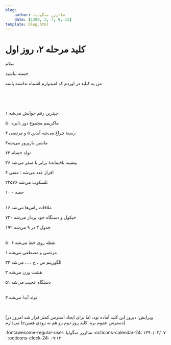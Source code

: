 ```yaml
---
blog:
    author: شااززز منگولیا
    date: [1390, 2, 7, 9, 12]
template: blog.html
---
```

# کلید مرحله ۲، روز اول

<div class="cnt">
<p>سلام</p>
<p>خسته نباشید</p>
<p>من یه کیلید در اوردم که امیدوارم اشتباه نداشته باشه</p>
<p><br/></p>
<br/><p>چپترین رقم جوابش می‌شه ۱</p>
<p>ماکزیمم مجموع دور دایره ۵۰</p>
<p>ریسهٔ چراغ می‌شه آیدین ۵ و مرتضی‌ ۴</p>
<p>ماشین بازپرور می‌شه۳</p>
<p>تولد حسام ۷۳</p>
<p>بیشینه باقیماندهٔ برابر با صفر می‌شه ۳۶</p>
<p>افراز عدد می‌شه : منفی ۴<br/></p>
<p>تلسکوپ می‌شه ۲۴۵۷۶</p>
<p>۱۰ جعبه ۰</p>
<p><br/>ملاقات راس‌ها می‌شه ۱۶</p>
<p>خیکول و دستگاه خود پرداز می‌شه ۷۲۰</p>
<p>جدول ۳ در ۹ می‌شه ۱۹۲</p>
<p><br/>۵۰ نقطه روی خط می‌شه ۶</p>
<p>مرتضی‌ و مصطفی می‌شه ۱</p>
<p>الگوریتم س ، خ ، ... می‌شه ۳۳</p>
<p>هشت وزن می‌شه ۳</p>
<p>دستگاه عجیب می‌شه ۵۱</p>
<p><br/>تولد آیدا می‌شه ۳</p>
<p><br/></p><p>[ویرایش: دیروز این کلید آماده بود، اما برای ایجاد استرس کمتر قرار شد امروز در دسترس عموم بره. کلید روز دوم رو هم به زودی همین‌جا می‌ذارم]</p>
<p></p>
<p></p>
</div>

<div class="blog-info" markdown>
<span class="blog-author">
:fontawesome-regular-user: شااززز منگولیا
</span>
<span class="blog-date">
:octicons-calendar-24: ۱۳۹۰/۰۲/۰۷ · :octicons-clock-24: ۰۹:۱۲
</span>
</div>

